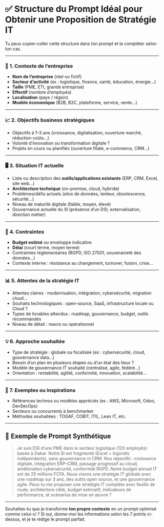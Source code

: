 # ✅ **Structure du Prompt Idéal pour Obtenir une Proposition de Stratégie IT**

Tu peux copier-coller cette structure dans ton prompt et la compléter selon ton cas.

---

### 🎯 **1. Contexte de l’entreprise**

* **Nom de l’entreprise** (réel ou fictif)
* **Secteur d’activité** (ex : logistique, finance, santé, éducation, énergie…)
* **Taille** (PME, ETI, grande entreprise)
* **Effectif** (nombre d’employés)
* **Localisation** (pays / région)
* **Modèle économique** (B2B, B2C, plateforme, service, vente…)

---

### 📈 **2. Objectifs business stratégiques**

* Objectifs à 1–3 ans (croissance, digitalisation, ouverture marché, réduction coûts…)
* Volonté d’innovation ou transformation digitale ?
* Projets en cours ou planifiés (ouverture filiale, e-commerce, CRM…)

---

### 🖥️ **3. Situation IT actuelle**

* Liste ou description des **outils/applications existants** (ERP, CRM, Excel, site web…)
* **Architecture technique** (on-premise, cloud, hybride)
* Problèmes/défis actuels (silos de données, lenteur, obsolescence, sécurité…)
* Niveau de maturité digitale (faible, moyen, élevé)
* Gouvernance actuelle du SI (présence d’un DSI, externalisation, direction métier)

---

### 🚧 **4. Contraintes**

* **Budget estimé** ou enveloppe indicative
* **Délai** (court terme, moyen terme)
* Contraintes réglementaires (RGPD, ISO 27001, souveraineté des données…)
* Contexte interne : résistance au changement, turnover, fusion, crise…

---

### 📊 **5. Attentes de la stratégie IT**

* Attentes claires : modernisation, intégration, cybersécurité, migration cloud…
* Souhaits technologiques : open-source, SaaS, infrastructure locale ou Cloud ?
* Types de livrables attendus : roadmap, gouvernance, budget, outils recommandés
* Niveau de détail : macro ou opérationnel

---

### 💡 **6. Approche souhaitée**

* Type de stratégie : globale ou focalisée (ex : cybersécurité, cloud, gouvernance data…)
* Besoin d’un plan en plusieurs étapes ou d’un état des lieux ?
* Modèle de gouvernance IT souhaité (centralisé, agile, fédéré…)
* Orientation : rentabilité, agilité, conformité, innovation, scalabilité…

---

### 🧩 **7. Exemples ou inspirations**

* Références technos ou modèles appréciés (ex : AWS, Microsoft, Odoo, DevSecOps)
* Secteurs ou concurrents à benchmarker
* Méthodes souhaitées : TOGAF, COBIT, ITIL, Lean IT, etc.

---

## 🧠 **Exemple de Prompt Synthétique**

> Je suis DSI d’une PME dans le secteur logistique (120 employés) basée à Dakar.
> Notre SI est fragmenté (Excel + logiciels indépendants), sans gouvernance ni CRM.
> Nos objectifs : croissance digitale, intégration ERP–CRM, passage progressif au cloud, amélioration cybersécurité, conformité RGPD.
> Notre budget annuel IT est de 25 millions FCFA.
> Nous visons une stratégie IT globale avec une roadmap sur 3 ans, des outils open source, et une gouvernance agile.
> Peux-tu me proposer une stratégie IT complète avec feuille de route, architecture cible, budget estimatif, indicateurs de performance, et scénarios de mise en œuvre ?

---

Souhaites-tu que je transforme **ton propre contexte** en un prompt optimisé comme celui-ci ?
Si oui, donne-moi les informations selon les 7 points ci-dessus, et je te rédige le prompt parfait.
